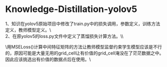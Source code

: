 # Knowledge-Distillation-yolov5
1、知识在yolov5原始项目中修改了train.py中的损失调用，参数定义，训练方法定义，教师模型定义。\\\
2、在原yolov5的loss.py文件中定义了蒸馏损失计算方法。\\\


\\用MSELoss()计算中间特征矩阵的方法让教师模型监督约束学生模型应该是不行的，原因可能是大量无用的grid_cell让有价值的grid_cell淹没在了茫茫数据之中。因此应该挑选出有价值的数据点后在使用。\\
